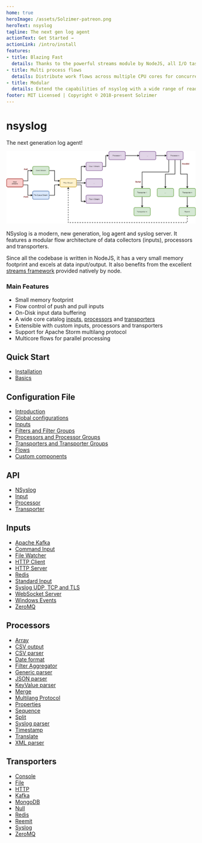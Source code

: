 ```yaml
---
home: true
heroImage: /assets/Solzimer-patreon.png
heroText: nsyslog
tagline: The next gen log agent
actionText: Get Started →
actionLink: /intro/install
features:
- title: Blazing Fast
  details: Thanks to the powerful streams module by NodeJS, all I/O tasks are performed in non-blocking async mode. Designed for performance, both CPU and RAM usage, nsyslog has a minimal footprint.
- title: Multi process flows
  details: Distribute work flows across multiple CPU cores for concurrent data processing.
- title: Modular
  details: Extend the capabilities of nsyslog with a wide range of readers, processors and transporters.
footer: MIT Licensed | Copyright © 2018-present Solzimer
---
```


# nsyslog
The next generation log agent!

![Architecture](assets/nsyslog.png)

NSyslog is a modern, new generation, log agent and syslog server. It features a modular flow architecture of data collectors (inputs), processors and transporters.

Since all the codebase is written in NodeJS, it has a very small memory footprint and excels at data input/output. It also benefits from the excellent [streams framework](https://nodejs.org/api/stream.html) provided natively by node.

### Main Features
* Small memory footprint
* Flow control of push and pull inputs
* On-Disk input data buffering
* A wide core catalog [inputs](inputs/index.md), [processors](processors/index.md) and [transporters](transporters/index.md)
* Extensible with custom inputs, processors and transporters
* Support for Apache Storm multilang protocol
* Multicore flows for parallel processing

## Quick Start
* [Installation](intro/install.md)
* [Basics](intro/basics.md)

## Configuration File
* [Introduction](config/index.md)
* [Global configurations](config/globals.md)
* [Inputs](inputs/index.md)
* [Filters and Filter Groups](config/filters.md)
* [Processors and Processor Groups](processors/index.md)
* [Transporters and Transporter Groups](transporters/index.md)
* [Flows](config/flows.md)
* [Custom components](config/custom.md)

## API
* [NSyslog](api/nsyslog.md)
* [Input](api/input.md)
* [Processor](api/processor.md)
* [Transporter](api/transporter.md)

## Inputs
* [Apache Kafka](inputs/kafka.md)
* [Command Input](inputs/command.md)
* [File Watcher](inputs/file.md)
* [HTTP Client](inputs/http.md)
* [HTTP Server](inputs/httpserver.md)
* [Redis](inputs/redis.md)
* [Standard Input](inputs/stdin.md)
* [Syslog UDP, TCP and TLS](inputs/syslog.md)
* [WebSocket Server](inputs/ws.md)
* [Windows Events](inputs/windows.md)
* [ZeroMQ](inputs/zmq.md)

## Processors
* [Array](processors/array.md)
* [CSV output](processors/csvout.md)
* [CSV parser](processors/csvparser.md)
* [Date format](processors/dateformat.md)
* [Filter Aggregator](processors/filter.md)
* [Generic parser](processors/parser.md)
* [JSON parser](processors/jsonparser.md)
* [KeyValue parser](processors/keyvalparser.md)
* [Merge](processors/merge.md)
* [Multilang Protocol](processors/multilang.md)
* [Properties](processors/properties.md)
* [Sequence](processors/sequence.md)
* [Split](processors/split.md)
* [Syslog parser](processors/syslogparser.md)
* [Timestamp](processors/timestamp.md)
* [Translate](processors/translate.md)
* [XML parser](processors/xmlparser.md)

## Transporters
* [Console](transporters/console.md)
* [File](transporters/file.md)
* [HTTP](transporters/http.md)
* [Kafka](transporters/kafka.md)
* [MongoDB](transporters/mongo.md)
* [Null](transporters/null.md)
* [Redis](transporters/redis.md)
* [Reemit](transporters/reemit.md)
* [Syslog](transporters/syslog.md)
* [ZeroMQ](transporters/zmq.md)
